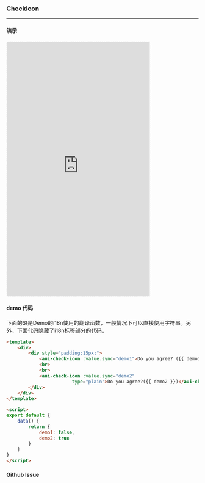 <!-- ---
nav: zh-CN
--- -->


### CheckIcon

---

#### 演示

 <div style="width:377px;height:667px;display:inline-block;border:1px dashed #ececec;border-radius:5px;overflow:hidden;">
   <iframe src="https://afexteam.github.io/aui-m-demo/#/component/check-icon" width="375" height="667" border="0" frameborder="0"></iframe>
 </div>

#### demo 代码

<p class="tip">下面的$t是Demo的i18n使用的翻译函数，一般情况下可以直接使用字符串。另外，下面代码隐藏了i18n标签部分的代码。</p>

``` html
<template>
    <div>
        <div style="padding:15px;">
            <aui-check-icon :value.sync="demo1">Do you agree? ({{ demo1 }})</aui-check-icon>
            <br>
            <br>
            <aui-check-icon :value.sync="demo2"
                        type="plain">Do you agree?({{ demo2 }})</aui-check-icon>
        </div>
    </div>
</template>

<script>
export default {
    data() {
        return {
            demo1: false,
            demo2: true
        }
    }
}
</script>

```


#### Github Issue
